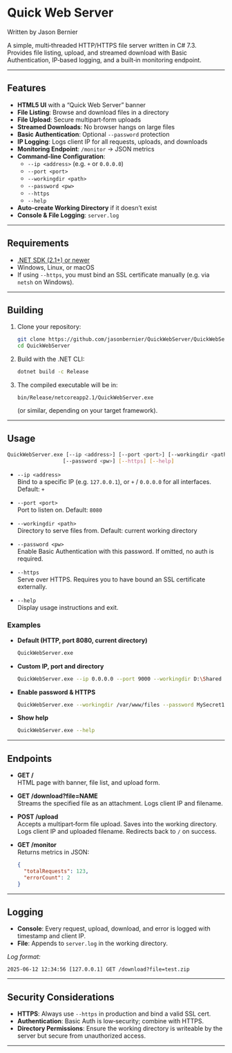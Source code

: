 # Quick Web Server
Written by Jason Bernier

A simple, multi‐threaded HTTP/HTTPS file server written in C# 7.3.  
Provides file listing, upload, and streamed download with Basic Authentication, IP‐based logging, and a built‐in monitoring endpoint.

---

## Features

- **HTML5 UI** with a “Quick Web Server” banner  
- **File Listing**: Browse and download files in a directory  
- **File Upload**: Secure multipart‐form uploads  
- **Streamed Downloads**: No browser hangs on large files  
- **Basic Authentication**: Optional `--password` protection  
- **IP Logging**: Logs client IP for all requests, uploads, and downloads  
- **Monitoring Endpoint**: `/monitor` → JSON metrics  
- **Command-line Configuration**:
  - `--ip <address>` (e.g. `+` or `0.0.0.0`)  
  - `--port <port>`  
  - `--workingdir <path>`  
  - `--password <pw>`  
  - `--https`  
  - `--help`  
- **Auto-create Working Directory** if it doesn’t exist  
- **Console & File Logging**: `server.log`  

---

## Requirements

- [.NET SDK (2.1+) or newer](https://dotnet.microsoft.com/download)  
- Windows, Linux, or macOS  
- If using `--https`, you must bind an SSL certificate manually (e.g. via `netsh` on Windows).

---

## Building

1. Clone your repository:
   ```bash
   git clone https://github.com/jasonbernier/QuickWebServer/QuickWebServer.git
   cd QuickWebServer
   ```
2. Build with the .NET CLI:
   ```bash
   dotnet build -c Release
   ```
3. The compiled executable will be in:
   ```
   bin/Release/netcoreapp2.1/QuickWebServer.exe
   ```
   (or similar, depending on your target framework).

---

## Usage

```bash
QuickWebServer.exe [--ip <address>] [--port <port>] [--workingdir <path>]
                  [--password <pw>] [--https] [--help]
```

- `--ip <address>`  
  Bind to a specific IP (e.g. `127.0.0.1`), or `+` / `0.0.0.0` for all interfaces. Default: `+`

- `--port <port>`  
  Port to listen on. Default: `8080`

- `--workingdir <path>`  
  Directory to serve files from. Default: current working directory

- `--password <pw>`  
  Enable Basic Authentication with this password. If omitted, no auth is required.

- `--https`  
  Serve over HTTPS. Requires you to have bound an SSL certificate externally.

- `--help`  
  Display usage instructions and exit.

### Examples

- **Default (HTTP, port 8080, current directory)**  
  ```bash
  QuickWebServer.exe
  ```

- **Custom IP, port and directory**  
  ```bash
  QuickWebServer.exe --ip 0.0.0.0 --port 9000 --workingdir D:\Shared
  ```

- **Enable password & HTTPS**  
  ```bash
  QuickWebServer.exe --workingdir /var/www/files --password MySecret123 --https
  ```

- **Show help**  
  ```bash
  QuickWebServer.exe --help
  ```

---

## Endpoints

- **GET /**  
  HTML page with banner, file list, and upload form.

- **GET /download?file=NAME**  
  Streams the specified file as an attachment. Logs client IP and filename.

- **POST /upload**  
  Accepts a multipart‐form file upload. Saves into the working directory. Logs client IP and uploaded filename. Redirects back to `/` on success.

- **GET /monitor**  
  Returns metrics in JSON:
  ```json
  {
    "totalRequests": 123,
    "errorCount": 2
  }
  ```

---

## Logging

- **Console**: Every request, upload, download, and error is logged with timestamp and client IP.  
- **File**: Appends to `server.log` in the working directory.

_Log format:_
```
2025-06-12 12:34:56 [127.0.0.1] GET /download?file=test.zip
```

---

## Security Considerations

- **HTTPS**: Always use `--https` in production and bind a valid SSL cert.  
- **Authentication**: Basic Auth is low‐security; combine with HTTPS.  
- **Directory Permissions**: Ensure the working directory is writeable by the server but secure from unauthorized access.

---

